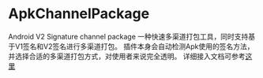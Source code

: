 # ApkChannelPackage
Android V2 Signature channel package
一种快速多渠道打包工具，同时支持基于V1签名和V2签名进行多渠道打包。
插件本身会自动检测Apk使用的签名方法，并选择合适的多渠道打包方式，对使用者来说完全透明。
详细接入文档可参考[这里](https://www.zybuluo.com/ltlovezh/note/669521)
